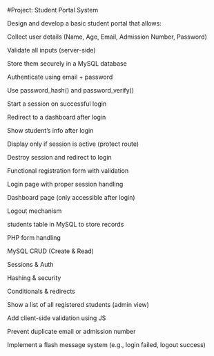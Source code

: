 #Project: Student Portal System

Design and develop a basic student portal that allows:

<!-- New student registration -->

Collect user details (Name, Age, Email, Admission Number, Password)

Validate all inputs (server-side)

Store them securely in a MySQL database

<!-- Student login/logout system -->

Authenticate using email + password

Use password_hash() and password_verify()

Start a session on successful login

Redirect to a dashboard after login

<!-- Dashboard access -->

Show student’s info after login

Display only if session is active (protect route)

<!-- Logout functionality -->

Destroy session and redirect to login

<!-- 📦 Deliverables -->

Functional registration form with validation

Login page with proper session handling

Dashboard page (only accessible after login)

Logout mechanism

students table in MySQL to store records

<!-- 💡 Skills Tested -->

PHP form handling

MySQL CRUD (Create & Read)

Sessions & Auth

Hashing & security

Conditionals & redirects

<!-- 🔧 Bonus Challenges (Optional) -->

Show a list of all registered students (admin view)

Add client-side validation using JS

Prevent duplicate email or admission number

Implement a flash message system (e.g., login failed, logout success)
